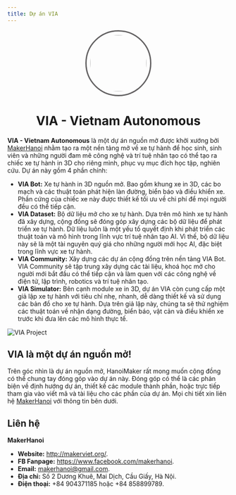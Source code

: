 ```yaml
---
title: Dự án VIA
---
```


<div style="text-align: center">
    <img src="/media/via-logo.png" style="width: 8rem; border-radius: 50%; border: 3px solid #636162; padding: 0.5rem">
    <h1 style="display: block">VIA - Vietnam Autonomous</h1>
</div>

**VIA - Vietnam Autonomous** là một dự án nguồn mở được khởi xướng bởi [MakerHanoi](https://www.facebook.com/makerhanoi) nhằm tạo ra một nền tảng mở về xe tự hành để học sinh, sinh viên và những người đam mê công nghệ và trí tuệ nhân tạo có thể tạo ra chiếc xe tự hành in 3D cho riêng mình, phục vụ mục đích học tập, nghiên cứu. Dự án này gồm 4 phần chính:

- **VIA Bot:** Xe tự hành in 3D nguồn mở. Bao gồm khung xe in 3D, các bo mạch và các thuật toán phát hiện làn đường, biển báo và điều khiển xe. Phần cứng của chiếc xe này được thiết kế tối ưu về chi phí để mọi người đều có thể tiếp cận.
- **VIA Dataset:** Bộ dữ liệu mở cho xe tự hành. Dựa trên mô hình xe tự hành đã xây dựng, cộng đồng sẽ đóng góp xây dựng các bộ dữ liệu để phát triển xe tự hành. Dữ liệu luôn là một yếu tố quyết định khi phát triển các thuật toán và mô hình trong lĩnh vực trí tuệ nhân tạo AI. Vì thế, bộ dữ liệu này sẽ là một tài nguyên quý giá cho những người mới học AI, đặc biệt trong lĩnh vực xe tự hành.
- **VIA Community:** Xây dựng các dự án cộng đồng trên nền tảng VIA Bot. VIA Community sẽ tập trung xây dựng các tài liệu, khoá học mở cho người mới bắt đầu có thể tiếp cận và làm quen với các công nghệ về điện tử, lập trình, robotics và trí tuệ nhân tạo.
- **VIA Simulator:** Bên cạnh module xe in 3D, dự án VIA còn cung cấp một giả lập xe tự hành với tiêu chí nhẹ, nhanh, dễ dàng thiết kế và sử dụng các bản đồ cho xe tự hành. Dựa trên giả lập này, chúng ta sẽ thử nghiệm các thuật toán về nhận dạng đường, biển báo, vật cản và điều khiển xe trước khi đưa lên các mô hình thực tế.

![VIA Project](/media/via.jpg)

## VIA là một dự án nguồn mở!

Trên góc nhìn là dự án nguồn mở, HanoiMaker rất mong muốn cộng đồng có thể chung tay đóng góp vào dự án này. Đóng góp có thể là các phản biện về định hướng dự án, thiết kế các module thành phần, hoặc trực tiếp tham gia vào viết mã và tài liệu cho các phần của dự án. Mọi chi tiết xin liên hệ [MakerHanoi](https://www.facebook.com/makerhanoi) với thông tin bên dưới.

## Liên hệ

**MakerHanoi**

- **Website:** <http://makerviet.org/>.
- **FB Fanpage:** <https://www.facebook.com/makerhanoi>.
- **Email:** makerhanoi@gmail.com.
- **Địa chỉ:** Số 2 Dương Khuê, Mai Dịch, Cầu Giấy, Hà Nội.
- **Điện thoại:** +84 904371185 hoặc +84 858899789.

